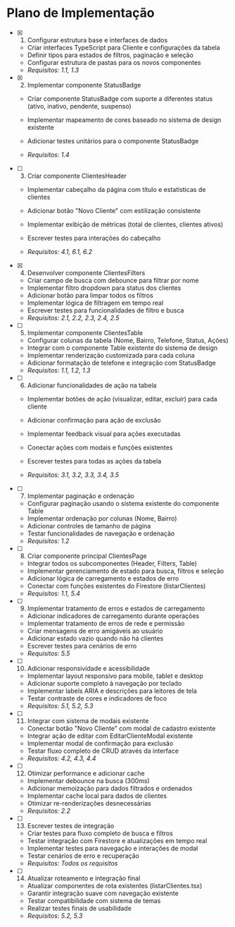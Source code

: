 # Plano de Implementação

- [x] 1. Configurar estrutura base e interfaces de dados


  - Criar interfaces TypeScript para Cliente e configurações da tabela
  - Definir tipos para estados de filtros, paginação e seleção
  - Configurar estrutura de pastas para os novos componentes
  - _Requisitos: 1.1, 1.3_



- [x] 2. Implementar componente StatusBadge



  - Criar componente StatusBadge com suporte a diferentes status (ativo, inativo, pendente, suspenso)
  - Implementar mapeamento de cores baseado no sistema de design existente


  - Adicionar testes unitários para o componente StatusBadge



  - _Requisitos: 1.4_

- [ ] 3. Criar componente ClientesHeader
  - Implementar cabeçalho da página com título e estatísticas de clientes


  - Adicionar botão "Novo Cliente" com estilização consistente
  - Implementar exibição de métricas (total de clientes, clientes ativos)
  - Escrever testes para interações do cabeçalho
  - _Requisitos: 4.1, 6.1, 6.2_

- [x] 4. Desenvolver componente ClientesFilters


  - Criar campo de busca com debounce para filtrar por nome
  - Implementar filtro dropdown para status dos clientes
  - Adicionar botão para limpar todos os filtros
  - Implementar lógica de filtragem em tempo real
  - Escrever testes para funcionalidades de filtro e busca
  - _Requisitos: 2.1, 2.2, 2.3, 2.4, 2.5_

- [ ] 5. Implementar componente ClientesTable
  - Configurar colunas da tabela (Nome, Bairro, Telefone, Status, Ações)
  - Integrar com o componente Table existente do sistema de design
  - Implementar renderização customizada para cada coluna
  - Adicionar formatação de telefone e integração com StatusBadge
  - _Requisitos: 1.1, 1.2, 1.3_

- [ ] 6. Adicionar funcionalidades de ação na tabela
  - Implementar botões de ação (visualizar, editar, excluir) para cada cliente
  - Adicionar confirmação para ação de exclusão
  - Implementar feedback visual para ações executadas
  - Conectar ações com modais e funções existentes
  - Escrever testes para todas as ações da tabela



  - _Requisitos: 3.1, 3.2, 3.3, 3.4, 3.5_

- [ ] 7. Implementar paginação e ordenação
  - Configurar paginação usando o sistema existente do componente Table
  - Implementar ordenação por colunas (Nome, Bairro)
  - Adicionar controles de tamanho de página
  - Testar funcionalidades de navegação e ordenação
  - _Requisitos: 1.2_

- [ ] 8. Criar componente principal ClientesPage
  - Integrar todos os subcomponentes (Header, Filters, Table)
  - Implementar gerenciamento de estado para busca, filtros e seleção
  - Adicionar lógica de carregamento e estados de erro
  - Conectar com funções existentes do Firestore (listarClientes)
  - _Requisitos: 1.1, 5.4_

- [ ] 9. Implementar tratamento de erros e estados de carregamento
  - Adicionar indicadores de carregamento durante operações
  - Implementar tratamento de erros de rede e permissão
  - Criar mensagens de erro amigáveis ao usuário
  - Adicionar estado vazio quando não há clientes
  - Escrever testes para cenários de erro
  - _Requisitos: 5.5_

- [ ] 10. Adicionar responsividade e acessibilidade
  - Implementar layout responsivo para mobile, tablet e desktop
  - Adicionar suporte completo à navegação por teclado
  - Implementar labels ARIA e descrições para leitores de tela
  - Testar contraste de cores e indicadores de foco
  - _Requisitos: 5.1, 5.2, 5.3_

- [ ] 11. Integrar com sistema de modais existente
  - Conectar botão "Novo Cliente" com modal de cadastro existente
  - Integrar ação de editar com EditarClienteModal existente
  - Implementar modal de confirmação para exclusão
  - Testar fluxo completo de CRUD através da interface
  - _Requisitos: 4.2, 4.3, 4.4_

- [ ] 12. Otimizar performance e adicionar cache
  - Implementar debounce na busca (300ms)
  - Adicionar memoização para dados filtrados e ordenados
  - Implementar cache local para dados de clientes
  - Otimizar re-renderizações desnecessárias
  - _Requisitos: 2.2_

- [ ] 13. Escrever testes de integração
  - Criar testes para fluxo completo de busca e filtros
  - Testar integração com Firestore e atualizações em tempo real
  - Implementar testes para navegação e interações de modal
  - Testar cenários de erro e recuperação
  - _Requisitos: Todos os requisitos_

- [ ] 14. Atualizar roteamento e integração final
  - Atualizar componentes de rota existentes (listarClientes.tsx)
  - Garantir integração suave com navegação existente
  - Testar compatibilidade com sistema de temas
  - Realizar testes finais de usabilidade
  - _Requisitos: 5.2, 5.3_